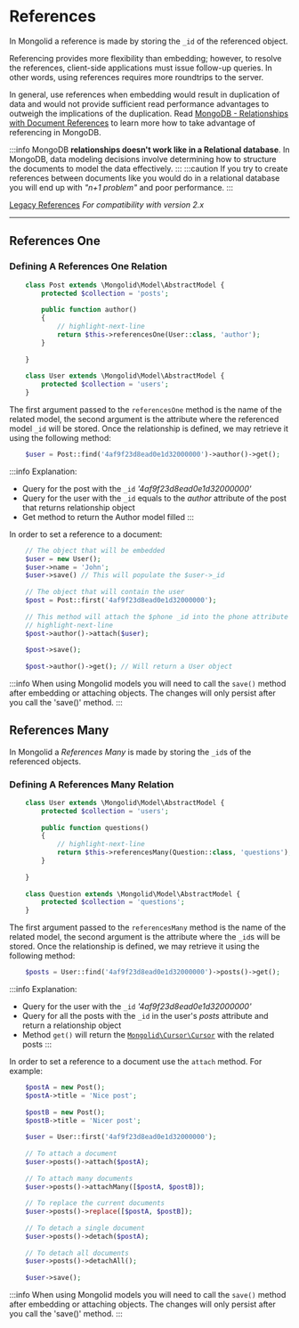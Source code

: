 # References

In Mongolid a reference is made by storing the `_id` of the referenced object.

Referencing provides more flexibility than embedding; 
however, to resolve the references, client-side applications must issue follow-up queries. 
In other words, using references requires more roundtrips to the server.

In general, use references when embedding would result in duplication of data and would not provide sufficient 
read performance advantages to outweigh the implications of the duplication. 
Read [MongoDB - Relationships with Document References](https://docs.mongodb.org/manual/tutorial/model-referenced-one-to-many-relationships-between-documents/) 
to learn more how to take advantage of referencing in MongoDB.

:::info
MongoDB **relationships doesn't work like in a Relational database**. 
In MongoDB, data modeling decisions involve determining how to structure the documents to model the data effectively.
:::
:::caution
If you try to create references between documents like you would do in a relational database you will end up with _"n+1 problem"_ and poor performance.
:::



[Legacy References](docs/legacy/references.md) *For compatibility with version 2.x*

---

## References One

### Defining A References One Relation

```php
    class Post extends \Mongolid\Model\AbstractModel {
        protected $collection = 'posts';
    
        public function author()
        {
            // highlight-next-line
            return $this->referencesOne(User::class, 'author');
        }
    
    }
    
    class User extends \Mongolid\Model\AbstractModel {
        protected $collection = 'users';
    }
```

The first argument passed to the `referencesOne` method is the name of the related model, 
the second argument is the attribute where the referenced model `_id` will be stored. 
Once the relationship is defined, we may retrieve it using the following method:

```php
    $user = Post::find('4af9f23d8ead0e1d32000000')->author()->get();
```

:::info Explanation:
- Query for the post with the `_id` _'4af9f23d8ead0e1d32000000'_
- Query for the user with the `_id` equals to the _author_ attribute of the post that returns relationship object
- Get method to return the Author model filled
:::

In order to set a reference to a document:
```php
    // The object that will be embedded
    $user = new User();
    $user->name = 'John';
    $user->save() // This will populate the $user->_id
    
    // The object that will contain the user
    $post = Post::first('4af9f23d8ead0e1d32000000');
    
    // This method will attach the $phone _id into the phone attribute of the user
    // highlight-next-line
    $post->author()->attach($user);
    
    $post->save();
    
    $post->author()->get(); // Will return a User object
```

:::info
When using Mongolid models you will need to call the `save()` method after embedding or attaching objects. 
The changes will only persist after you call the 'save()' method.
:::

## References Many

In Mongolid a _References Many_ is made by storing the `_id`s of the referenced objects.

### Defining A References Many Relation

```php
    class User extends \Mongolid\Model\AbstractModel {
        protected $collection = 'users';
    
        public function questions()
        {
            // highlight-next-line
            return $this->referencesMany(Question::class, 'questions');
        }
    
    }
    
    class Question extends \Mongolid\Model\AbstractModel {
        protected $collection = 'questions';
    }
```

The first argument passed to the `referencesMany` method is the name of the related model, 
the second argument is the attribute where the `_id`s will be stored. 
Once the relationship is defined, we may retrieve it using the following method:

```php
    $posts = User::find('4af9f23d8ead0e1d32000000')->posts()->get();
```

:::info Explanation:
- Query for the user with the `_id` _'4af9f23d8ead0e1d32000000'_
- Query for all the posts with the `_id` in the user's _posts_ attribute and return a relationship object
- Method `get()` will return the [`Mongolid\Cursor\Cursor`](docs/cursor.md) with the related posts
:::

In order to set a reference to a document use the `attach` method. For example:

```php
    $postA = new Post();
    $postA->title = 'Nice post';
    
    $postB = new Post();
    $postB->title = 'Nicer post';
    
    $user = User::first('4af9f23d8ead0e1d32000000');
    
    // To attach a document
    $user->posts()->attach($postA);
    
    // To attach many documents
    $user->posts()->attachMany([$postA, $postB]);
    
    // To replace the current documents
    $user->posts()->replace([$postA, $postB]);
    
    // To detach a single document
    $user->posts()->detach($postA);
    
    // To detach all documents
    $user->posts()->detachAll();
    
    $user->save();
```

:::info
When using Mongolid models you will need to call the `save()` method after embedding or attaching objects. 
The changes will only persist after you call the 'save()' method.
:::
